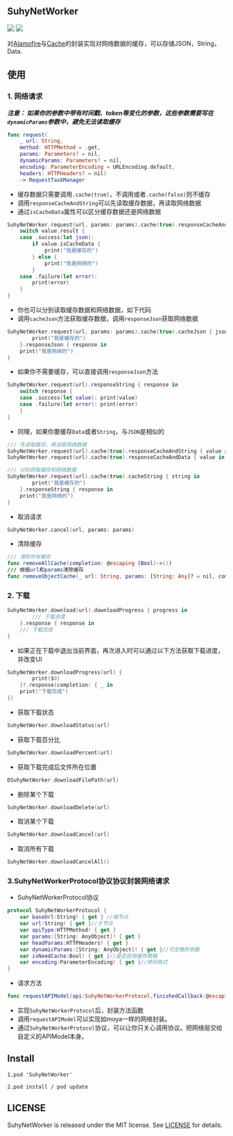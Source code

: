 
## SuhyNetWorker

![](https://img.shields.io/badge/support-swift%204%2B-green.svg)   ![](https://img.shields.io/cocoapods/v/SuhyNetWorker.svg?style=flat)

对[Alamofire](https://github.com/Alamofire/Alamofire)与[Cache](https://github.com/hyperoslo/Cache)的封装实现对网络数据的缓存，可以存储JSON，String，Data.


## 使用

### 1. 网络请求

***注意： 如果你的参数中带有时间戳、token等变化的参数，这些参数需要写在`dynamicParams`参数中，避免无法读取缓存***
```swift
func request(
    _ url: String,
    method: HTTPMethod = .get,
    params: Parameters? = nil,
    dynamicParams: Parameters? = nil,
    encoding: ParameterEncoding = URLEncoding.default,
    headers: HTTPHeaders? = nil)
    -> RequestTaskManager
```

* 缓存数据只需要调用`.cache(true)`，不调用或者`.cache(false)`则不缓存
* 调用`responseCacheAndString`可以先读取缓存数据，再读取网络数据
* 通过`isCacheData`属性可以区分缓存数据还是网络数据
```swift
SuhyNetWorker.request(url, params: params).cache(true).responseCacheAndJson { value in
    switch value.result {
    case .success(let json):
        if value.isCacheData {
            print("我是缓存的")
        } else {
            print("我是网络的")
        }
    case .failure(let error):
        print(error)
    }
}
```

* 你也可以分别读取缓存数据和网络数据，如下代码
* 调用`cacheJson`方法获取缓存数据，调用`responseJson`获取网络数据

```swift
SuhyNetWorker.request(url, params: params).cache(true).cacheJson { json in
        print("我是缓存的")
    }.responseJson { response in
    print("我是网络的")
}
```
* 如果你不需要缓存，可以直接调用`responseJson`方法
```swift
SuhyNetWorker.request(url).responseString { response in
    switch response {
    case .success(let value): print(value)
    case .failure(let error): print(error)
    }
}
```

* 同理，如果你要缓存`Data`或者`String`，与`JSON`是相似的
```swift
/// 先读取缓存，再读取网络数据
SuhyNetWorker.request(url).cache(true).responseCacheAndString { value in }
SuhyNetWorker.request(url).cache(true).responseCacheAndData { value in }
```
```swift
/// 分别获取缓存和网络数据
SuhyNetWorker.request(url).cache(true).cacheString { string in
        print("我是缓存的")
    }.responseString { response in
    print("我是网络的")
}
```
* 取消请求
```swift
SuhyNetWorker.cancel(url, params: params)
```

* 清除缓存
```swift
/// 清除所有缓存
func removeAllCache(completion: @escaping (Bool)->())
/// 根据url和params清除缓存
func removeObjectCache(_ url: String, params: [String: Any]? = nil, completion: @escaping (Bool)->())
```

### 2. 下载

```swift
SuhyNetWorker.download(url).downloadProgress { progress in
        /// 下载进度
    }.response { response in
    /// 下载完成
}
```
* 如果正在下载中退出当前界面，再次进入时可以通过以下方法获取下载进度，并改变UI
```swift
SuhyNetWorker.downloadProgress(url) {
        print($0)
    }?.response(completion: { _ in
    print("下载完成")
})
```
* 获取下载状态
```swift
SuhyNetWorker.downloadStatus(url)
```

* 获取下载百分比
```swift
SuhyNetWorker.downloadPercent(url)
```

* 获取下载完成后文件所在位置
```swift
DSuhyNetWorker.downloadFilePath(url)
```

* 删除某个下载
```swift
SuhyNetWorker.downloadDelete(url)
```

* 取消某个下载
```swift
SuhyNetWorker.downloadCancel(url)
```

* 取消所有下载
```swift
SuhyNetWorker.downloadCancelAll()
```

### 3.SuhyNetWorkerProtocol协议协议封装网络请求
* SuhyNetWorkerProtocol协议
```swift
protocol SuhyNetWorkerProtocol {
    var baseUrl:String! { get } //根节点
    var url:String! { get }//子节点
    var apiType:HTTPMethod! { get }
    var params:[String: AnyObject]! { get }
    var headParams:HTTPHeaders! { get }
    var dynamicParams:[String: AnyObject]! { get }//可忽略的参数
    var isNeedCache:Bool! { get }//是否启用缓存策略
    var encoding:ParameterEncoding! { get }//转码格式
}
```
* 请求方法
```swift
func requestAPIModel(api:SuhyNetWorkerProtocol,finishedCallback:@escaping (SuhyValue<Any>)->())
```

* 实现`SuhyNetWorkerProtocol`后，封装方法函数
* 调用`requestAPIModel`可以实现如moya一样的网络封装。
* 通过`SuhyNetWorkerProtocol`协议，可以让你只关心调用协议。把网络层交给自定义的APIModel本身。


## Install
```
1.pod 'SuhyNetWorker'

2.pod install / pod update
```

## LICENSE

SuhyNetWorker is released under the MIT license. See [LICENSE](https://github.com/MQZHot/SuhyNetWorker/blob/master/LICENSE) for details.


